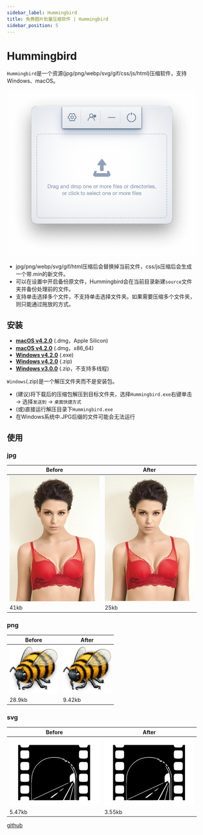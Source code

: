 ```yaml
---
sidebar_label: Hummingbird
title: 免费图片批量压缩软件 | Hummingbird
sidebar_position: 5
---
```

# Hummingbird

`Hummingbird`是一个资源(jpg/png/webp/svg/gif/css/js/html)压缩软件，支持Windows、macOS。

![hummingbird](./img/hummingbird.png)

* jpg/png/webp/svg/gif/html压缩后会替换掉当前文件，css/js压缩后会生成一个带.min的新文件。
* 可以在设置中开启备份原文件，Hummingbird会在当前目录新建`source`文件夹并备份处理前的文件。
* 支持单击选择多个文件，不支持单击选择文件夹。如果需要压缩多个文件夹，则只能通过拖放的方式。

## 安装

* <a href="https://pan.baidu.com/s/1Cj-SXb_JciziVSGz-00X1Q?pwd=ag4w">**macOS v4.2.0**</a> (.dmg，Apple Silicon)
* <a href="https://pan.baidu.com/s/1-RUt6rJ5Sv4VvZZCe737ng?pwd=pp78">**macOS v4.2.0**</a> (.dmg，x86_64)
* <a href="https://pan.baidu.com/s/1beSjp7IL5J0aOC70rFY5ng?pwd=a9a8">**Windows v4.2.0**</a> (.exe)
* <a href="https://pan.baidu.com/s/1t09bmU48pWHecKQSt0dh8Q?pwd=qprq">**Windows v4.2.0**</a> (.zip)
* <a href="https://pan.baidu.com/s/1146zRGqLFlDR27a7rUgr5w">**Windows v3.0.0**</a> (.zip，不支持多线程)

`Windows`(.zip)是一个解压文件夹而不是安装包。

* (建议)将下载后的压缩包解压到目标文件夹，选择`Hummingbird.exe`右键单击 → 选择`发送到` → `桌面快捷方式`
* (或)直接运行解压目录下`Hummingbird.exe`
* 在Windows系统中.JPG后缀的文件可能会无法运行

## 使用

### jpg

| Before                       | After                       |
|------------------------------|-----------------------------|
| ![svg](./img/jpg-before.jpg) | ![svg](./img/jpg-after.jpg) |
| 41kb                         | 25kb                        |

### png

| Before                       | After                       |
|------------------------------|-----------------------------|
| ![svg](./img/png-before.png) | ![svg](./img/png-after.png) |
| 28.9kb                       | 9.42kb                      |

### svg

| Before                       | After                       |
|------------------------------|-----------------------------|
| ![svg](./img/svg-before.svg) | ![svg](./img/svg-after.svg) |
| 5.47kb                       | 3.55kb                      |

[github](https://github.com/leibnizli/hummingbird)
